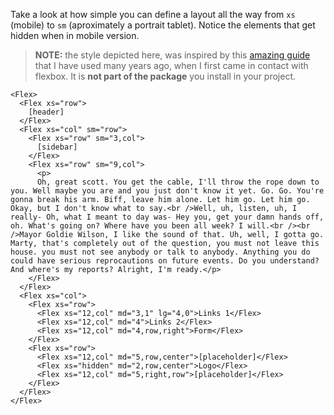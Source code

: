 Take a look at how simple you can define a layout all the way from `xs` (mobile) to `sm` (aproximately a portrait tablet). Notice the elements that get hidden when in mobile version.

> **NOTE:** the style depicted here, was inspired by this [amazing guide](https://css-tricks.com/snippets/css/a-guide-to-flexbox/) that I have used many years ago, when I first came in contact with flexbox. It is **not part of the package** you install in your project.

```vue
<Flex>
  <Flex xs="row">
    [header]
  </Flex>
  <Flex xs="col" sm="row">
    <Flex xs="row" sm="3,col">
      [sidebar]
    </Flex>
    <Flex xs="row" sm="9,col">
      <p>
      Oh, great scott. You get the cable, I'll throw the rope down to you. Well maybe you are and you just don't know it yet. Go. Go. You're gonna break his arm. Biff, leave him alone. Let him go. Let him go. Okay, but I don't know what to say.<br />Well, uh, listen, uh, I really- Oh, what I meant to day was- Hey you, get your damn hands off, oh. What's going on? Where have you been all week? I will.<br /><br />Mayor Goldie Wilson, I like the sound of that. Uh, well, I gotta go. Marty, that's completely out of the question, you must not leave this house. you must not see anybody or talk to anybody. Anything you do could have serious reprocautions on future events. Do you understand? And where's my reports? Alright, I'm ready.</p>
    </Flex>
  </Flex>
  <Flex xs="col">
    <Flex xs="row">
      <Flex xs="12,col" md="3,1" lg="4,0">Links 1</Flex>
      <Flex xs="12,col" md="4">Links 2</Flex>
      <Flex xs="12,col" md="4,row,right">Form</Flex>
    </Flex>
    <Flex xs="row">
      <Flex xs="12,col" md="5,row,center">[placeholder]</Flex>
      <Flex xs="hidden" md="2,row,center">Logo</Flex>
      <Flex xs="12,col" md="5,right,row">[placeholder]</Flex>
    </Flex>
  </Flex>
</Flex>
```
